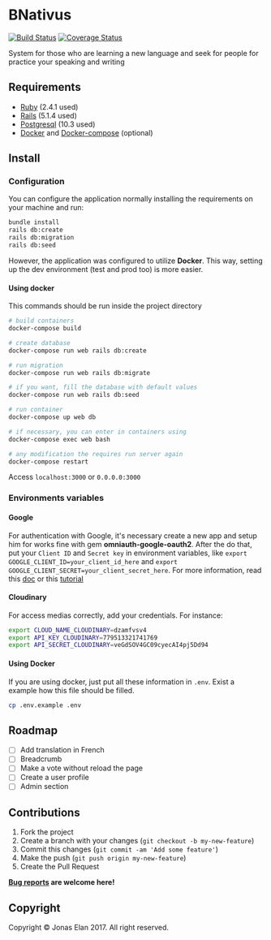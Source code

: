 # BNativus

[![Build Status](https://travis-ci.org/jonaselan/BNativus.svg?branch=master)](https://travis-ci.org/jonaselan/BNativus)
[![Coverage Status](https://coveralls.io/repos/github/jonaselan/BNativus/badge.svg)](https://coveralls.io/github/jonaselan/BNativus)

System for those who are learning a new language and seek for people for practice your speaking and writing

## Requirements

* [Ruby](https://www.ruby-lang.org) (2.4.1 used)
* [Rails](http://rubyonrails.org/)  (5.1.4 used)
* [Postgresql](https://www.postgresql.org/) (10.3 used)
* [Docker](https://docs.docker.com/install/) and [Docker-compose](https://docs.docker.com/compose/install/) (optional)

## Install

### Configuration

You can configure the application normally installing the requirements on your machine and run:

```bash
bundle install
rails db:create
rails db:migration
rails db:seed
```

However, the application was configured to utilize **Docker**. This way, setting up the dev environment (test and prod too) is more easier.

#### Using docker

This commands should be run inside the project directory 

```bash
# build containers
docker-compose build

# create database
docker-compose run web rails db:create

# run migration 
docker-compose run web rails db:migrate

# if you want, fill the database with default values
docker-compose run web rails db:seed

# run container
docker-compose up web db

# if necessary, you can enter in containers using
docker-compose exec web bash

# any modification the requires run server again
docker-compose restart
```

Access `localhost:3000` or `0.0.0.0:3000`

### Environments variables

#### Google
For authentication with Google, it's necessary create a new app and setup him for works fine with gem **omniauth-google-oauth2**. After the do that, put your `Client ID` and `Secret key` in environment variables, like `export GOOGLE_CLIENT_ID=your_client_id_here` and `export GOOGLE_CLIENT_SECRET=your_client_secret_here`. For more information, read this [doc](https://github.com/zquestz/omniauth-google-oauth2) or this [tutorial](https://www.interexchange.org/articles/engineering/lets-devise-google-oauth-login/#setting-everything-up)

#### Cloudinary
For access medias correctly, add your credentials. For instance:

```bash
export CLOUD_NAME_CLOUDINARY=dzamfvsv4
export API_KEY_CLOUDINARY=779513321741769
export API_SECRET_CLOUDINARY=veGdSOV4GC09cyecAI4pj5Dd94
```

#### Using Docker

If you are using docker, just put all these information in `.env`. Exist a example how this file should be filled. 

```bash
cp .env.example .env
```

## Roadmap
- [ ] Add translation in French
- [ ] Breadcrumb
- [ ] Make a vote without reload the page
- [ ] Create a user profile
- [ ] Admin section

## Contributions

1. Fork the project
2. Create a branch with your changes (`git checkout -b my-new-feature`)
3. Commit this changes (`git commit -am 'Add some feature'`)
4. Make the push (`git push origin my-new-feature`)
5. Create the Pull Request

**[Bug reports](https://github.com/jonaselan/bnativus/issues) are welcome here!**
<!-- **Tested code only Apenas código testado será aceito** -->

## Copyright

Copyright © Jonas Elan 2017. All right reserved.
